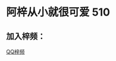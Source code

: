 # 阿梓从小就很可爱 510
## 加入梓频：
[QQ梓频](https://qun.qq.com/qqweb/qunpro/share?_wv=3&_wwv=128&inviteCode=DrxnE&from=246610&biz=ka)
